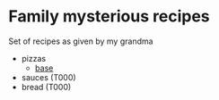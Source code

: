 # Family mysterious recipes

Set of recipes as given by my grandma

* pizzas
  - [base](./pizzas/base.md)
* sauces (T000)
* bread (T000)
